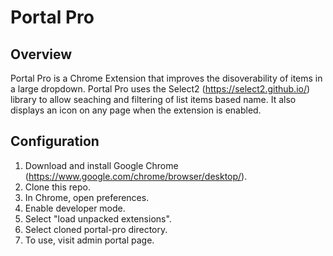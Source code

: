 # Portal Pro

## Overview
Portal Pro is a Chrome Extension that improves the disoverability of items in a large dropdown. Portal Pro uses the Select2 (https://select2.github.io/) library to allow seaching and filtering of list items based name. It also displays an icon on any page when the extension is enabled.

## Configuration

1. Download and install Google Chrome (https://www.google.com/chrome/browser/desktop/).
2. Clone this repo.
3. In Chrome, open preferences.
4. Enable developer mode.
5. Select "load unpacked extensions".
6. Select cloned portal-pro directory.
7. To use, visit admin portal page.


